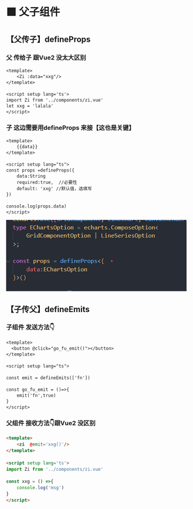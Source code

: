 # 🟩 父子组件
## 【父传子】defineProps
### 父 传给子 跟Vue2 没太大区别
```vue
<template>
	<Zi :data="xxg"/>
</template>

<script setup lang='ts'>
import Zi from '../components/zi.vue'
let xxg = 'lalala'
</script>
```

### 子 这边需要用defineProps 来接【这也是关键】
```vue
<template>
    {{data}}
</template>

<script setup lang="ts">
const props =defineProps({
    data:String
    required:true,  //必要性
    default: 'xxg' //默认值，选填写
})

console.log(props.data)
</script>
```
![图 29](img/98e4e226e79c98810d5e733f556668cf6022060f9c20dedb8f71f131dbe037e7.png)  

## 【子传父】defineEmits

### 子组件 发送方法👇
```vue
<template>
  <button @click="go_fu_emit()"></button>
</template>

<script setup lang="ts">

const emit = defineEmits(['fn'])

const go_fu_emit = ()=>{
    emit('fn',true)
}
</script>

```
### 父组件 接收方法👇跟Vue2 没区别
```html
<template>
    <zi  @emit='xxg()'/>
</template>

<script setup lang='ts'>
import Zi from '../components/zi.vue'

const xxg = () =>{
    console.log('msg')
}
</script>
```
## 

